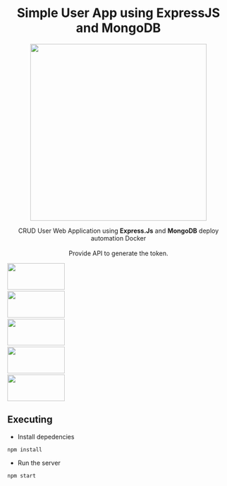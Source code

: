 <h1 align="center"> Simple User App using ExpressJS and MongoDB </h1>

<p align="center"><img style="align:center" src="https://res.cloudinary.com/dvehyvk3d/image/upload/v1634289445/tech%20stack/express_xmzka6.svg" width="400vw" height="400vw"></p>

<p align="center">CRUD User Web Application using <b>Express.Js</b> and <b>MongoDB</b> deploy automation</b> Docker <br/><br/> Provide API to generate the token.
<div class="d-flex" style="word-spacing:30px">
  <img src="https://img.shields.io/badge/npm-CB3837?style=for-the-badge&logo=npm&logoColor=white" width="130vw" height="60vw">
  &nbsp;   &nbsp;   &nbsp;   &nbsp;   &nbsp;  
  <img src="https://img.shields.io/badge/Node.js-339933?style=for-the-badge&logo=nodedotjs&logoColor=white" width="130vw" height="60vw">
  &nbsp;   &nbsp;   &nbsp;   &nbsp;   &nbsp;  
  <img src="https://img.shields.io/badge/Express.js-000000?style=for-the-badge&logo=express&logoColor=white" width="130vw" height="60vw">
  &nbsp;   &nbsp;   &nbsp;   &nbsp;   &nbsp;  
  <img src="https://img.shields.io/badge/MongoDB-4EA94B?style=for-the-badge&logo=mongodb&logoColor=white" width="130vw" height="60vw">
  &nbsp;   &nbsp;   &nbsp;   &nbsp;   &nbsp;  
  <img src="https://img.shields.io/badge/Docker-2CA5E0?style=for-the-badge&logo=docker&logoColor=white" width="130vw" height="60vw">
</div>
</p>



## Executing

* Install depedencies
```
npm install
```

* Run the server
```
npm start
```
